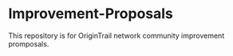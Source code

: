 # Improvement-Proposals
This repository is for OriginTrail network community improvement promposals. 
